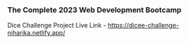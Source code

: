 ### The Complete 2023 Web Development Bootcamp

Dice Challenge Project Live Link - https://dicee-challenge-niharika.netlify.app/